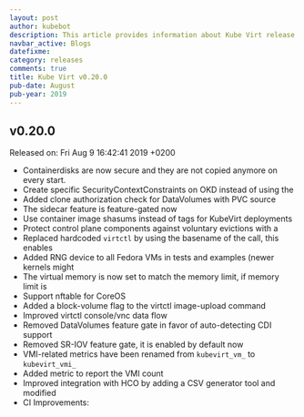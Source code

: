 ```yaml
---
layout: post
author: kubebot
description: This article provides information about Kube Virt release v0.20.0 changes
navbar_active: Blogs
datefixme:
category: releases
comments: true
title: Kube Virt v0.20.0
pub-date: August
pub-year: 2019
---
```



## v0.20.0

Released on: Fri Aug 9 16:42:41 2019 +0200

- Containerdisks are now secure and they are not copied anymore on every start.
- Create specific SecurityContextConstraints on OKD instead of using the
- Added clone authorization check for DataVolumes with PVC source
- The sidecar feature is feature-gated now
- Use container image shasums instead of tags for KubeVirt deployments
- Protect control plane components against voluntary evictions with a
- Replaced hardcoded `virtctl` by using the basename of the call, this enables
- Added RNG device to all Fedora VMs in tests and examples (newer kernels might
- The virtual memory is now set to match the memory limit, if memory limit is
- Support nftable for CoreOS
- Added a block-volume flag to the virtctl image-upload command
- Improved virtctl console/vnc data flow
- Removed DataVolumes feature gate in favor of auto-detecting CDI support
- Removed SR-IOV feature gate, it is enabled by default now
- VMI-related metrics have been renamed from `kubevirt_vm_` to `kubevirt_vmi_`
- Added metric to report the VMI count
- Improved integration with HCO by adding a CSV generator tool and modified
- CI Improvements:
